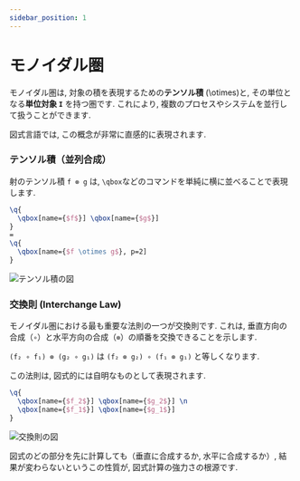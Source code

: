 ```yaml
---
sidebar_position: 1
---
```


# モノイダル圏

モノイダル圏は, 対象の積を表現するための**テンソル積** \(\otimes\)と, その単位となる**単位対象 `I`** を持つ圏です. これにより, 複数のプロセスやシステムを並行して扱うことができます. 

図式言語では, この概念が非常に直感的に表現されます. 

### テンソル積（並列合成）

射のテンソル積 `f ⊗ g` は, `\qbox`などのコマンドを単純に横に並べることで表現します. 

```latex
\q{
  \qbox[name={$f$}] \qbox[name={$g$}]
}
=
\q{
  \qbox[name={$f \otimes g$}, p=2]
}
```

![テンソル積の図](https://placehold.co/350x150/F3F4F6/333333?text=f%20⊗%20g)

### 交換則 (Interchange Law)

モノイダル圏における最も重要な法則の一つが交換則です. これは, 垂直方向の合成（`∘`）と水平方向の合成（`⊗`）の順番を交換できることを示します. 

`(f₂ ∘ f₁) ⊗ (g₂ ∘ g₁)` は `(f₂ ⊗ g₂) ∘ (f₁ ⊗ g₁)` と等しくなります. 

この法則は, 図式的には自明なものとして表現されます. 

```latex
\q{
  \qbox[name={$f_2$}] \qbox[name={$g_2$}] \n
  \qbox[name={$f_1$}] \qbox[name={$g_1$}]
}
```

![交換則の図](https://placehold.co/250x250/F3F4F6/333333?text=Interchange%20Law)

図式のどの部分を先に計算しても（垂直に合成するか, 水平に合成するか）, 結果が変わらないというこの性質が, 図式計算の強力さの根源です. 
